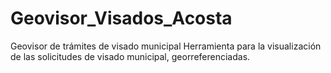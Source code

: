 # Geovisor_Visados_Acosta
Geovisor de trámites de visado municipal
Herramienta para la visualización de las solicitudes de visado municipal, georreferenciadas. 
